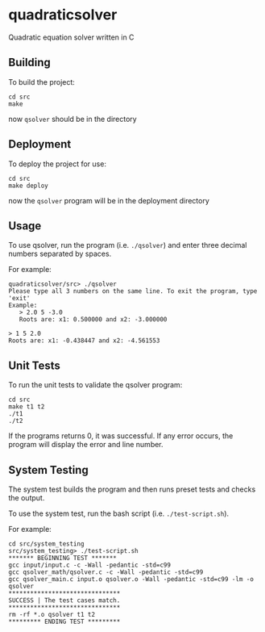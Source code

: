 # quadraticsolver
Quadratic equation solver written in C

## Building
To build the project:
```
cd src
make
```

now `qsolver` should be in the directory

## Deployment
To deploy the project for use:
```
cd src
make deploy
```

now the `qsolver` program will be in the deployment directory

## Usage
To use qsolver, run the program (i.e. `./qsolver`) and enter three decimal numbers separated by spaces. 

For example:
```
quadraticsolver/src> ./qsolver
Please type all 3 numbers on the same line. To exit the program, type 'exit'
Example:
   > 2.0 5 -3.0
   Roots are: x1: 0.500000 and x2: -3.000000

> 1 5 2.0
Roots are: x1: -0.438447 and x2: -4.561553
```

## Unit Tests
To run the unit tests to validate the qsolver program:
```
cd src
make t1 t2
./t1
./t2
```
If the programs returns 0, it was successful. If any error occurs, the program will display the error and line number.

## System Testing
The system test builds the program and then runs preset tests and checks the output.

To use the system test, run the bash script (i.e. `./test-script.sh`).

For example:
```
cd src/system_testing
src/system_testing> ./test-script.sh
******* BEGINNING TEST *******
gcc input/input.c -c -Wall -pedantic -std=c99 
gcc qsolver_math/qsolver.c -c -Wall -pedantic -std=c99
gcc qsolver_main.c input.o qsolver.o -Wall -pedantic -std=c99 -lm -o qsolver
*******************************
SUCCESS | The test cases match.
*******************************
rm -rf *.o qsolver t1 t2
********* ENDING TEST *********

